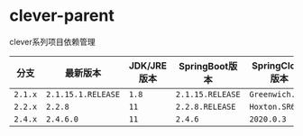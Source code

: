 # clever-parent

clever系列项目依赖管理

| **分支** | **最新版本** | **JDK/JRE版本** | **SpringBoot版本** | **SpringCloud版本** |
| ------------ | ------------ | ------------ | ------------ | ------------ |
| `2.1.x` | `2.1.15.1.RELEASE` | `1.8` | `2.1.15.RELEASE` | `Greenwich.SR6` |
| `2.2.x` | `2.2.8` | `11` | `2.2.8.RELEASE` | `Hoxton.SR6` |
| `2.4.x` | `2.4.6.0` | `11` | `2.4.6` | `2020.0.3` |